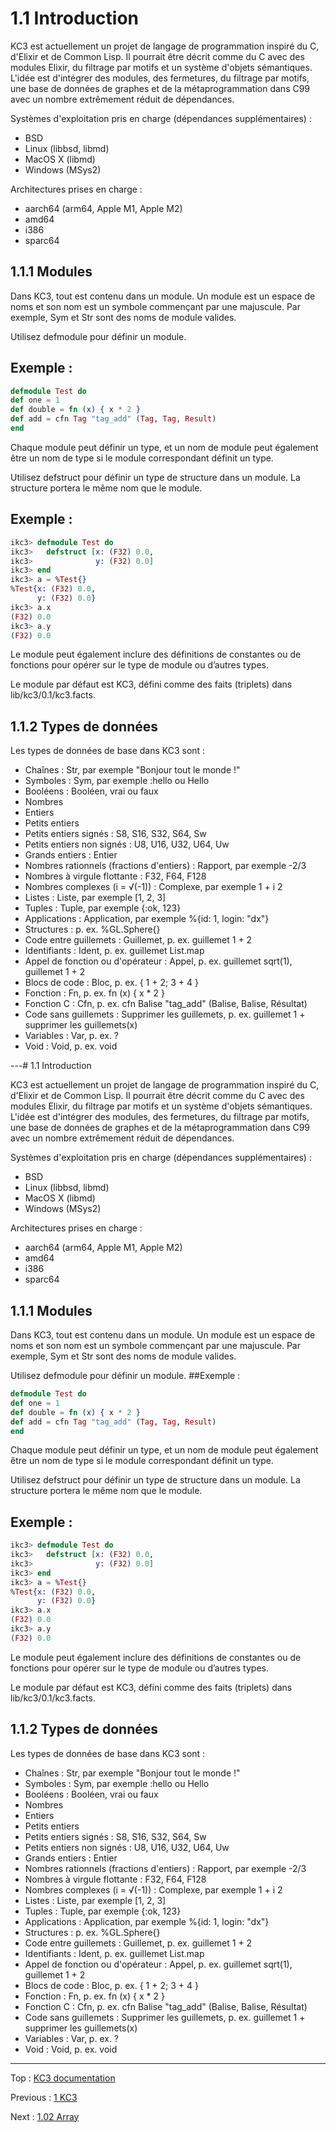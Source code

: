 # 1.1 Introduction

KC3 est actuellement un projet de langage de programmation inspiré du C, d'Elixir
et de Common Lisp. Il pourrait être décrit comme du C avec des modules Elixir, du filtrage par motifs et un système d'objets sémantiques. L'idée est d'intégrer des modules, des fermetures, du filtrage par motifs, une base de données de graphes et de la métaprogrammation dans C99 avec un nombre extrêmement réduit de dépendances.

Systèmes d'exploitation pris en charge (dépendances supplémentaires) :
- BSD
- Linux (libbsd, libmd)
- MacOS X (libmd)
- Windows (MSys2)

Architectures prises en charge :
- aarch64 (arm64, Apple M1, Apple M2)
- amd64
- i386
- sparc64

## 1.1.1 Modules

Dans KC3, tout est contenu dans un module. Un module est un espace de noms et son nom est un symbole commençant par une majuscule. Par exemple, Sym et Str sont des noms de module valides.

Utilisez defmodule pour définir un module.

## Exemple :
```elixir
defmodule Test do
def one = 1
def double = fn (x) { x * 2 }
def add = cfn Tag "tag_add" (Tag, Tag, Result)
end
```
Chaque module peut définir un type, et un nom de module peut également être un nom de type si le module correspondant définit un type.

Utilisez defstruct pour définir un type de structure dans un module. La structure portera le même nom que le module.
## Exemple :
```elixir
ikc3> defmodule Test do
ikc3>   defstruct [x: (F32) 0.0,
ikc3>              y: (F32) 0.0]
ikc3> end
ikc3> a = %Test{}
%Test{x: (F32) 0.0,
      y: (F32) 0.0}
ikc3> a.x
(F32) 0.0
ikc3> a.y
(F32) 0.0
```
Le module peut également inclure des définitions de constantes ou de fonctions pour opérer sur le type de module ou d’autres types.

Le module par défaut est KC3, défini comme des faits (triplets)
dans lib/kc3/0.1/kc3.facts.

## 1.1.2 Types de données

Les types de données de base dans KC3 sont :
- Chaînes : Str, par exemple "Bonjour tout le monde !"
- Symboles : Sym, par exemple :hello ou Hello
- Booléens : Booléen, vrai ou faux
- Nombres
- Entiers
- Petits entiers
- Petits entiers signés : S8, S16, S32, S64, Sw
- Petits entiers non signés : U8, U16, U32, U64, Uw
- Grands entiers : Entier
- Nombres rationnels (fractions d'entiers) : Rapport, par exemple -2/3
- Nombres à virgule flottante : F32, F64, F128
- Nombres complexes (i = √(-1)) : Complexe, par exemple 1 + i 2
- Listes : Liste, par exemple [1, 2, 3]
- Tuples : Tuple, par exemple {:ok, 123}
- Applications : Application, par exemple %{id: 1, login: "dx"}
- Structures : p. ex. %GL.Sphere{}
- Code entre guillemets : Guillemet, p. ex. guillemet 1 + 2
- Identifiants : Ident, p. ex. guillemet List.map
- Appel de fonction ou d'opérateur : Appel, p. ex. guillemet sqrt(1), guillemet 1 + 2
- Blocs de code : Bloc, p. ex. { 1 + 2; 3 + 4 }
- Fonction : Fn, p. ex. fn (x) { x * 2 }
- Fonction C : Cfn, p. ex. cfn Balise "tag_add" (Balise, Balise, Résultat)
- Code sans guillemets : Supprimer les guillemets, p. ex. guillemet 1 + supprimer les guillemets(x)
- Variables : Var, p. ex. ?
- Void : Void, p. ex. void

---# 1.1 Introduction

KC3 est actuellement un projet de langage de programmation inspiré du C, d'Elixir
et de Common Lisp. Il pourrait être décrit comme du C avec des modules Elixir, du filtrage par motifs et un système d'objets sémantiques. L'idée est d'intégrer des modules, des fermetures, du filtrage par motifs, une base de données de graphes et de la métaprogrammation dans C99 avec un nombre extrêmement réduit de dépendances.

Systèmes d'exploitation pris en charge (dépendances supplémentaires) :
- BSD
- Linux (libbsd, libmd)
- MacOS X (libmd)
- Windows (MSys2)

Architectures prises en charge :
- aarch64 (arm64, Apple M1, Apple M2)
- amd64
- i386
- sparc64

## 1.1.1 Modules

Dans KC3, tout est contenu dans un module. Un module est un espace de noms et son nom est un symbole commençant par une majuscule. Par exemple, Sym et Str sont des noms de module valides.

Utilisez defmodule pour définir un module.
##Exemple :
```elixir
defmodule Test do
def one = 1
def double = fn (x) { x * 2 }
def add = cfn Tag "tag_add" (Tag, Tag, Result)
end
```
Chaque module peut définir un type, et un nom de module peut également être un nom de type si le module correspondant définit un type.

Utilisez defstruct pour définir un type de structure dans un module. La structure portera le même nom que le module.
## Exemple :
```elixir
ikc3> defmodule Test do
ikc3>   defstruct [x: (F32) 0.0,
ikc3>              y: (F32) 0.0]
ikc3> end
ikc3> a = %Test{}
%Test{x: (F32) 0.0,
      y: (F32) 0.0}
ikc3> a.x
(F32) 0.0
ikc3> a.y
(F32) 0.0
```
Le module peut également inclure des définitions de constantes ou de fonctions pour opérer sur le type de module ou d’autres types.

Le module par défaut est KC3, défini comme des faits (triplets)
dans lib/kc3/0.1/kc3.facts.

## 1.1.2 Types de données

Les types de données de base dans KC3 sont :
- Chaînes : Str, par exemple "Bonjour tout le monde !"
- Symboles : Sym, par exemple :hello ou Hello
- Booléens : Booléen, vrai ou faux
- Nombres
- Entiers
- Petits entiers
- Petits entiers signés : S8, S16, S32, S64, Sw
- Petits entiers non signés : U8, U16, U32, U64, Uw
- Grands entiers : Entier
- Nombres rationnels (fractions d'entiers) : Rapport, par exemple -2/3
- Nombres à virgule flottante : F32, F64, F128
- Nombres complexes (i = √(-1)) : Complexe, par exemple 1 + i 2
- Listes : Liste, par exemple [1, 2, 3]
- Tuples : Tuple, par exemple {:ok, 123}
- Applications : Application, par exemple %{id: 1, login: "dx"}
- Structures : p. ex. %GL.Sphere{}
- Code entre guillemets : Guillemet, p. ex. guillemet 1 + 2
- Identifiants : Ident, p. ex. guillemet List.map
- Appel de fonction ou d'opérateur : Appel, p. ex. guillemet sqrt(1), guillemet 1 + 2
- Blocs de code : Bloc, p. ex. { 1 + 2; 3 + 4 }
- Fonction : Fn, p. ex. fn (x) { x * 2 }
- Fonction C : Cfn, p. ex. cfn Balise "tag_add" (Balise, Balise, Résultat)
- Code sans guillemets : Supprimer les guillemets, p. ex. guillemet 1 + supprimer les guillemets(x)
- Variables : Var, p. ex. ?
- Void : Void, p. ex. void

---

Top : [KC3 documentation](../)

Previous : [1 KC3](./)

Next : [1.02 Array](1.02_Array)
